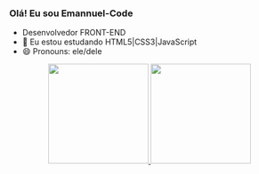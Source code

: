 ### Olá! Eu sou Emannuel-Code

- Desenvolvedor FRONT-END
- 🌱 Eu estou estudando HTML5|CSS3|JavaScript
- 😄 Pronouns: ele/dele
<div align="center">
  <a href="https://github.com/rafaballerini">
  <img height="180em" src="https://github-readme-stats.vercel.app/api?username=emannuelcode&show_icons=true&theme=dracula&include_all_commits=true&count_private=true"/>
  <img height="180em" src="https://github-readme-stats.vercel.app/api/top-langs/?username=ebannuelcode&layout=compact&langs_count=7&theme=dracula"/>
</div>

